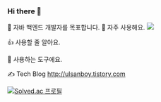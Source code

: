 ### Hi there 👋

🚀   자바 백엔드 개발자를 목표합니다.
📌  자주 사용해요.
<img src="https://img.shields.io/badge/springboot-6DB33F?style=flat-square&logo=Spring Boot&logoColor=white"/>

     
   


👍  사용할 줄 알아요.
   
       
     


🔧 사용하는 도구에요.
     

✍️ Tech Blog
http://ulsanboy.tistory.com

[![Solved.ac
프로필](http://mazassumnida.wtf/api/v2/generate_badge?boj={lavie67})](https://solved.ac/{lavie67})
